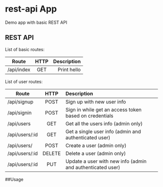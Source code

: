 # rest-api App

Demo app with basic REST API

## REST API

List of basic routes:

| Route                     | HTTP | Description      |
| ------------- |:-------------:| -----:|
| /api/index | GET  | Print hello|

List of user routes:

| Route             | HTTP          | Description      |
| -------------     |:-------------:| :----------------|
| /api/signup       |POST           | Sign up with new user info|
| /api/signin       |POST           | Sign in while get an access token based on credentials|
| /api/users        |GET            | Get all the users info (admin only)    |
| /api/users/:id    |GET            | Get a single user info (admin and authenticated user)    |
| /api/users/       |POST           | Create a user (admin only)|
| /api/users/:id    |DELETE         | Delete a user (admin only)|
| /api/users/:id    |PUT            | Update a user with new info (admin and authenticated user)|


##Usage
